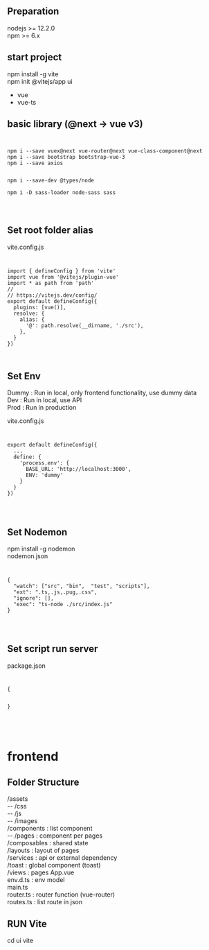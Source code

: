 
## Preparation
nodejs >= 12.2.0  
npm    >= 6.x  

## start project
npm install -g vite  
npm init @vitejs/app ui  
 - vue  
 - vue-ts  

## basic library (@next -> vue v3)
<code>
<pre>
npm i --save vuex@next vue-router@next vue-class-component@next   
npm i --save bootstrap bootstrap-vue-3  
npm i --save axios  
  
npm i --save-dev @types/node  
npm i -D sass-loader node-sass sass
</pre>
</code>


## Set root folder alias
vite.config.js  
  
<code>
<pre>
import { defineConfig } from 'vite'  
import vue from '@vitejs/plugin-vue'  
import * as path from 'path'   
//  
// https://vitejs.dev/config/
export default defineConfig({  
  plugins: [vue()],  
  resolve: {  
    alias: {  
      '@': path.resolve(__dirname, './src'),  
    },  
  }  
})
</pre>
</code>
  

## Set Env
Dummy : Run in local, only frontend functionality, use dummy data  
Dev   : Run in local, use API  
Prod  : Run in production  
  
vite.config.js  
<code>
<pre>
export default defineConfig({  
  ...  
  define: {  
    'process.env': {  
      BASE_URL: 'http://localhost:3000',  
      ENV: 'dummy'  
    }  
  }  
})
</pre>
</code>

## Set Nodemon
npm install -g nodemon  
nodemon.json  
<code>
<pre>
{  
  "watch": ["src", "bin",  "test", "scripts"],  
  "ext": ".ts,.js,.pug,.css",  
  "ignore": [],  
  "exec": "ts-node ./src/index.js"  
}  
</pre>
</code>


## Set script run server 
package.json  

<code>
<pre>
{  

}  
</pre>
</code>


# frontend
## Folder Structure  

/assets  
-- /css  
-- /js   
-- /images   
/components    : list component  
-- /pages     : component per pages  
/composables  : shared state  
/layouts  : layout of pages  
/services  : api or external dependency  
/toast  : global component (toast)  
/views  : pages 
App.vue  
env.d.ts : env model  
main.ts   
router.ts  : router function (vue-router)  
routes.ts  : list route in json   
  

## RUN Vite 
cd ui 
vite